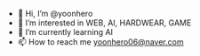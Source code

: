 - 👋 Hi, I’m @yoonhero
- 👀 I’m interested in WEB, AI, HARDWEAR, GAME
- 🌱 I’m currently learning AI
- 📫 How to reach me yoonhero06@naver.com

<!---
yoonhero/yoonhero is a ✨ special ✨ repository because its `README.md` (this file) appears on your GitHub profile.
You can click the Preview link to take a look at your changes.
--->
